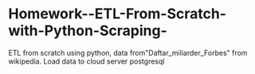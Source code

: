 # Homework--ETL-From-Scratch-with-Python-Scraping-
ETL from scratch using python, data from"Daftar_miliarder_Forbes" from wikipedia. Load data to cloud server postgresql 

